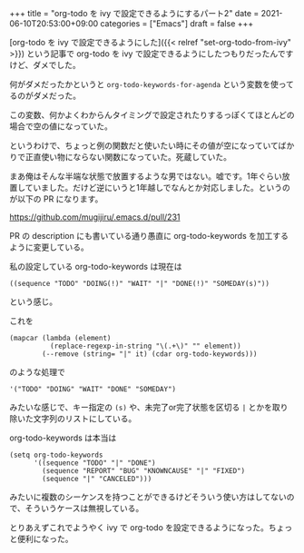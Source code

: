 +++
title = "org-todo を ivy で設定できるようにするパート2"
date = 2021-06-10T20:53:00+09:00
categories = ["Emacs"]
draft = false
+++

[org-todo を ivy で設定できるようにした]({{< relref "set-org-todo-from-ivy" >}}) という記事で
org-todo を ivy で設定できるようにしたつもりだったんですけど、ダメでした。

何がダメだったかというと
`org-todo-keywords-for-agenda` という変数を使ってるのがダメだった。

この変数、何かよくわからんタイミングで設定されたりするっぽくてほとんどの場合で空の値になっていた。

というわけで、ちょっと例の関数だと使いたい時にその値が空になっていてばかりで正直使い物にならない関数になっていた。死蔵していた。

まあ俺はそんな半端な状態で放置するような男ではない。嘘です。1年ぐらい放置していました。だけど逆にいうと1年越しでなんとか対応しました。というのが以下の PR になります。

<https://github.com/mugijiru/.emacs.d/pull/231>

PR の description にも書いている通り愚直に org-todo-keywords を加工するように変更している。

私の設定している org-todo-keywords は現在は

```emacs-lisp
((sequence "TODO" "DOING(!)" "WAIT" "|" "DONE(!)" "SOMEDAY(s)"))
```

という感じ。

これを

```emacs-lisp
(mapcar (lambda (element)
          (replace-regexp-in-string "\(.+\)" "" element))
        (--remove (string= "|" it) (cdar org-todo-keywords)))
```

のような処理で

```emacs-lisp
'("TODO" "DOING" "WAIT" "DONE" "SOMEDAY")
```

みたいな感じで、キー指定の `(s)` や、未完了or完了状態を区切る `|` とかを取り除いた文字列のリストにしている。

org-todo-keywords は本当は

```emacs-lisp
(setq org-todo-keywords
      '((sequence "TODO" "|" "DONE")
        (sequence "REPORT" "BUG" "KNOWNCAUSE" "|" "FIXED")
        (sequence "|" "CANCELED")))
```

みたいに複数のシーケンスを持つことができるけどそういう使い方はしてないので、そういうケースは無視している。

とりあえずこれでようやく ivy で org-todo を設定できるようになった。ちょっと便利になった。

